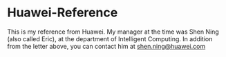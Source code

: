 # Huawei-Reference
This is my reference from Huawei. My manager at the time was Shen Ning (also called Eric), at the department of Intelligent Computing. In addition from the letter above, you can contact him at shen.ning@huawei.com
